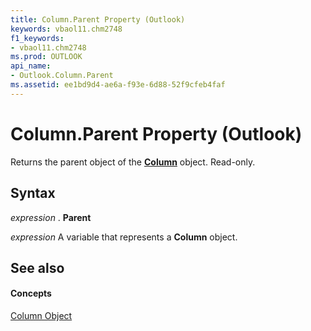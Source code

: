 ```yaml
---
title: Column.Parent Property (Outlook)
keywords: vbaol11.chm2748
f1_keywords:
- vbaol11.chm2748
ms.prod: OUTLOOK
api_name:
- Outlook.Column.Parent
ms.assetid: ee1bd9d4-ae6a-f93e-6d88-52f9cfeb4faf
---
```



# Column.Parent Property (Outlook)

Returns the parent object of the  **[Column](column-object-outlook.md)** object. Read-only.


## Syntax

 _expression_ . **Parent**

 _expression_ A variable that represents a **Column** object.


## See also


#### Concepts


[Column Object](column-object-outlook.md)

